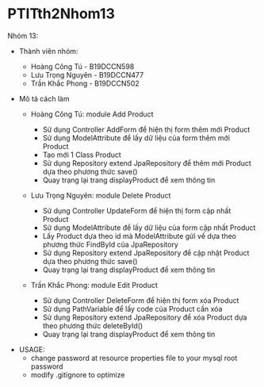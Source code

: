 # PTITth2Nhom13
Nhóm 13: 
- Thành viên nhóm: 
  + Hoàng Công Tú - B19DCCN598
  + Lưu Trọng Nguyên - B19DCCN477
  + Trần Khắc Phong - B19DCCN502
  
- Mô tả cách làm
  + Hoàng Công Tú: module Add Product
      + Sử dụng Controller AddForm để hiện thị form thêm mới Product
      + Sử dụng ModelAttribute để lấy dữ liệu của form thêm mới Product
      + Tạo mới 1 Class Product 
      + Sử dụng Repository extend JpaRepository để thêm mới Product dựa theo phương thức save()
      + Quay trạng lại trang displayProduct để xem thông tin

  + Lưu Trọng Nguyên: module Delete Product
      + Sử dụng Controller UpdateForm để hiện thị form cập nhất Product
      + Sử dụng ModelAttribute để lấy dữ liệu của form cập nhất Product
      + Lấy Product dựa theo id mà ModelAttribute gửi về dựa theo phương thức FindById của JpaRepository
      + Sử dụng Repository extend JpaRepository để cập nhật Product dựa theo phương thức save()
      + Quay trạng lại trang displayProduct để xem thông tin

  + Trần Khắc Phong: module Edit Product 
      + Sử dụng Controller DeleteForm để hiện thị form xóa Product
      + Sử dụng PathVariable để lấy code của Product cần xóa
      + Sử dụng Repository extend JpaRepository để xóa Product dựa theo phương thức deleteById() 
      + Quay trạng lại trang displayProduct để xem thông tin
      
* USAGE: 
    + change password at resource properties file to your mysql root password
    + modify .gitignore to optimize
